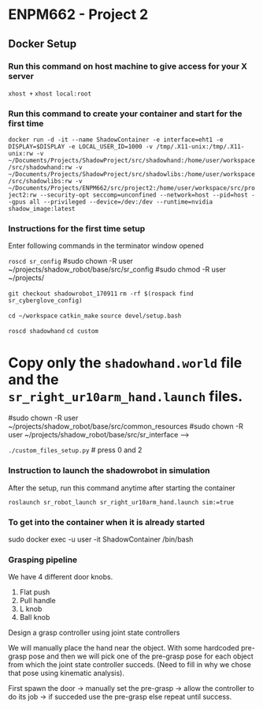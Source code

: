 # ENPM662 - Project 2


## Docker Setup

### Run this command on host machine to give access for your X server
`xhost +`
`xhost local:root`

### Run this command to create your container and start for the first time
`docker run -d -it --name ShadowContainer -e interface=eht1 -e DISPLAY=$DISPLAY -e LOCAL_USER_ID=1000 -v /tmp/.X11-unix:/tmp/.X11-unix:rw -v ~/Documents/Projects/ShadowProject/src/shadowhand:/home/user/workspace/src/shadowhand:rw -v ~/Documents/Projects/ShadowProject/src/shadowlibs:/home/user/workspace/src/shadowlibs:rw -v ~/Documents/Projects/ENPM662/src/project2:/home/user/workspace/src/project2:rw --security-opt seccomp=unconfined --network=host --pid=host --gpus all --privileged --device=/dev:/dev --runtime=nvidia shadow_image:latest`

### Instructions for the first time setup

Enter following commands in the terminator window opened

`roscd sr_config`
#sudo chown -R user ~/projects/shadow_robot/base/src/sr_config
#sudo chmod -R user ~/projects/ 

`git checkout shadowrobot_170911`
`rm -rf $(rospack find sr_cyberglove_config)`

`cd ~/workspace`
`catkin_make`
`source devel/setup.bash`


`roscd shadowhand`
`cd custom`
# Copy only the `shadowhand.world` file and the `sr_right_ur10arm_hand.launch` files.
#sudo chown -R user ~/projects/shadow_robot/base/src/common_resources
#sudo chown -R user ~/projects/shadow_robot/base/src/sr_interface -->

`./custom_files_setup.py` # press 0 and 2

### Instruction to launch the shadowrobot in simulation

After the setup, run this command anytime after starting the container 

`roslaunch sr_robot_launch sr_right_ur10arm_hand.launch sim:=true`

### To get into the container when it is already started 
sudo docker exec -u user -it ShadowContainer /bin/bash


### Grasping pipeline

We have 4 different door knobs.

1. Flat push
2. Pull handle
3. L knob
4. Ball knob

Design a grasp controller using joint state controllers

We will manually place the hand near the object. With some hardcoded pre-grasp pose
and then we will pick one of the pre-grasp pose for each object from which the joint state controller succeds. (Need to fill in why we chose that pose using kinematic analysis).

First spawn the door -> manually set the pre-grasp -> allow the controller to do its job -> if succeded use the pre-grasp else repeat until success.